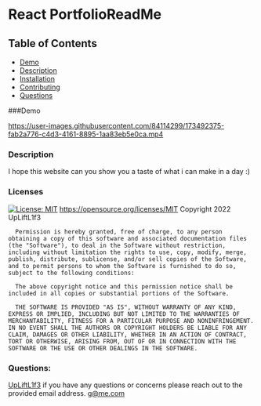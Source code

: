 # React PortfolioReadMe

## Table of Contents

- [Demo](#Demo)
- [Description](#Description)
- [Installation](#Installation)
- [Contributing](#Contributing)
- [Questions](#Questions)

###Demo 



https://user-images.githubusercontent.com/84114299/173492375-fab2a776-c4d3-4161-8895-1aa83eb5e0ca.mp4



### Description

I hope this website can you show you a taste of what i can make in a day :)

### Licenses

[![License: MIT](https://img.shields.io/badge/License-MIT-yellow.svg)](https://opensource.org/licenses/MIT)
https://opensource.org/licenses/MIT
Copyright 2022 UpLiftL1f3

      Permission is hereby granted, free of charge, to any person obtaining a copy of this software and associated documentation files (the "Software"), to deal in the Software without restriction, including without limitation the rights to use, copy, modify, merge, publish, distribute, sublicense, and/or sell copies of the Software, and to permit persons to whom the Software is furnished to do so, subject to the following conditions:

      The above copyright notice and this permission notice shall be included in all copies or substantial portions of the Software.

      THE SOFTWARE IS PROVIDED "AS IS", WITHOUT WARRANTY OF ANY KIND, EXPRESS OR IMPLIED, INCLUDING BUT NOT LIMITED TO THE WARRANTIES OF MERCHANTABILITY, FITNESS FOR A PARTICULAR PURPOSE AND NONINFRINGEMENT. IN NO EVENT SHALL THE AUTHORS OR COPYRIGHT HOLDERS BE LIABLE FOR ANY CLAIM, DAMAGES OR OTHER LIABILITY, WHETHER IN AN ACTION OF CONTRACT, TORT OR OTHERWISE, ARISING FROM, OUT OF OR IN CONNECTION WITH THE SOFTWARE OR THE USE OR OTHER DEALINGS IN THE SOFTWARE.

### Questions:

[ UpLiftL1f3](https://github.com/UpLiftL1f3/Portfolio-react)
if you have any questions or concerns please reach out to the provided email address.
g@me.com


